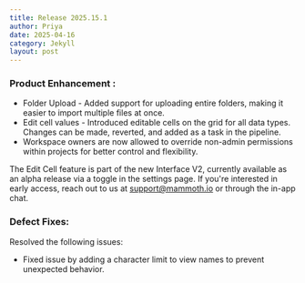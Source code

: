 ```yaml
---
title: Release 2025.15.1
author: Priya
date: 2025-04-16
category: Jekyll
layout: post
---
```

### Product Enhancement :
* Folder Upload - Added support for uploading entire folders, making it easier to import multiple files at once.
* Edit cell values - Introduced editable cells on the grid for all data types. Changes can be made, reverted, and added as a task in the pipeline.
* Workspace owners are now allowed to override non-admin permissions within projects for better control and flexibility.

The Edit Cell feature is part of the new Interface V2, currently available as an alpha release via a toggle in the settings page. If you're interested in early access, reach out to us at [support@mammoth.io](mailto:support@mammoth.io) or through the in-app chat.

### Defect Fixes:
Resolved the following issues:
* Fixed issue by adding a character limit to view names to prevent unexpected behavior.